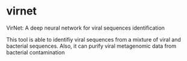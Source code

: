 # virnet
VirNet: A deep neural network for viral sequences identification

This tool is able to identifiy viral sequences from a mixture of viral and bacterial sequences. Also, it can purify viral metagenomic data from bacterial contamination
